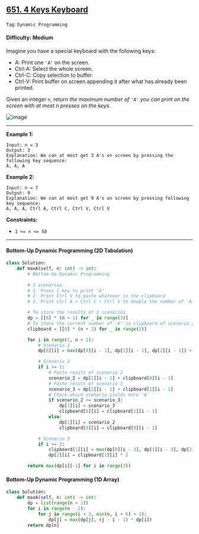 ## [651. 4 Keys Keyboard](https://leetcode.com/problems/4-keys-keyboard/)

```Tag```: ```Dynamic Programming```

#### Difficulty: Medium

Imagine you have a special keyboard with the following keys:

- A: Print one ```'A'``` on the screen.
- Ctrl-A: Select the whole screen.
- Ctrl-C: Copy selection to buffer.
- Ctrl-V: Print buffer on screen appending it after what has already been printed.

Given an integer ```n```, return _the maximum number of ```'A'``` you can print on the screen with at most n presses on the keys_.

![image](https://user-images.githubusercontent.com/35042430/228407757-8953d1e5-7b8d-41c8-bf80-eca0368f87d6.png)

---

__Example 1:__
```
Input: n = 3
Output: 3
Explanation: We can at most get 3 A's on screen by pressing the following key sequence:
A, A, A
```

__Example 2:__
```
Input: n = 7
Output: 9
Explanation: We can at most get 9 A's on screen by pressing following key sequence:
A, A, A, Ctrl A, Ctrl C, Ctrl V, Ctrl V
```

__Constraints:__

- ```1 <= n <= 50```

---

#### Bottom-Up Dynamic Programming (2D Tabulation)

```Python
class Solution:
    def maxA(self, n: int) -> int:
        # Bottom-Up Dynamic Programming
        
        # 3 scenarios:
        # 1. Press 1 key to print 'A'
        # 2. Print Ctrl V to paste whatever in the clipboard
        # 3. Print Ctrl A + Ctrl C + Ctrl V to double the number of 'A'

        # To store the results of 3 scenarios
        dp = [[0] * (n + 1) for _ in range(3)]
        # To store the current number of 'A' in clipboard of scenario 2 and 3
        clipboard = [[0] * (n + 1) for _ in range(2)]

        for i in range(1, n + 1):
            # Scenario 1
            dp[0][i] = max(dp[0][i - 1], dp[1][i - 1], dp[2][i - 1]) + 1

            # Scenario 2
            if i >= 1:
                # Paste result of scenario 2
                scenario_2 = dp[1][i - 1] + clipboard[0][i - 1]
                # Paste result of scenario 3
                scenario_3 = dp[2][i - 1] + clipboard[1][i - 1]
                # Check which scenario yields more 'A'
                if scenario_2 <= scenario_3:
                    dp[1][i] = scenario_3
                    clipboard[0][i] = clipboard[1][i - 1]
                else:
                    dp[1][i] = scenario_2
                    clipboard[0][i] = clipboard[0][i - 1]

            # Scenario 3
            if i >= 3:
                clipboard[1][i] = max(dp[0][i - 3], dp[1][i - 3], dp[2][i - 3])
                dp[2][i] = clipboard[1][i] * 2

        return max(dp[i][-1] for i in range(3))
```

#### Bottom-Up Dynamic Programming (1D Array)

```Python
class Solution:
    def maxA(self, n: int) -> int:
        dp = list(range(n + 1))
        for i in range(n - 2):
            for j in range(i + 3, min(n, i + 6) + 1):
                dp[j] = max(dp[j], (j - i - 1) * dp[i])
        return dp[n]
```
